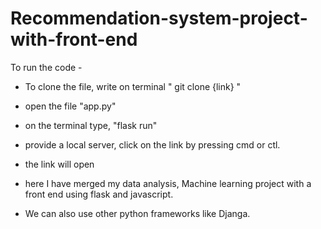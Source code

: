 # Recommendation-system-project-with-front-end


To run the code -

- To clone the file, write on terminal " git clone {link} "
- open the file "app.py"
- on the terminal type, "flask run"
- provide a local server, click on the link by pressing cmd or ctl.
- the link will open


- here I have merged my data analysis, Machine learning project with a front end using flask and javascript.
- We can also use other python frameworks like Djanga.
